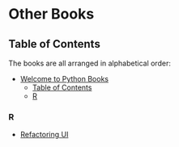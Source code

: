 # Other Books

[//]: # (Please kindly follow this structure when you are contributing)
[//]: # "List everything in alphabetical order (A - Z)"
[//]: # "List them as a direct link to the resource (No redirects)"
[//]: # "- [Title of the book pdf](direct link to the book)"

## Table of Contents

The books are all arranged in alphabetical order:

- [Welcome to Python Books](#other-books)
  - [Table of Contents](#table-of-contents)
  - [R](#r)

### R

- [Refactoring UI](https://drive.google.com/file/d/1BBDRWce50nbml-L_PoT9eV2Yra4hvocP/view?usp=share_link)
